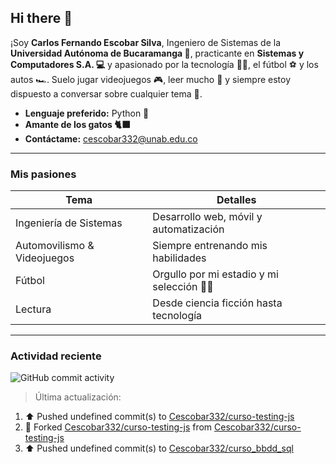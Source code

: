 ## Hi there  👋

¡Soy **Carlos Fernando Escobar Silva**, Ingeniero de Sistemas de la **Universidad Autónoma de Bucaramanga 📝**, practicante en **Sistemas y Computadores S.A. 💻** y apasionado por la tecnología 🧑‍💻, el fútbol ⚽ y los autos 🏎️. Suelo jugar videojuegos 🎮, leer mucho 📖 y siempre estoy dispuesto a conversar sobre cualquier tema 💬.

-  **Lenguaje preferido:** Python 🐍
-  **Amante de los gatos 🐈‍⬛** 
-  **Contáctame:** [cescobar332@unab.edu.co](mailto:cescobar332@unab.edu.co)

---

###  Mis pasiones

| Tema | Detalles |
|------|----------|
|  Ingeniería de Sistemas | Desarrollo web, móvil y automatización |
|  Automovilismo & Videojuegos | Siempre entrenando mis habilidades |
|  Fútbol | Orgullo por mi estadio y mi selección 💛💚|
|  Lectura | Desde ciencia ficción hasta tecnología |

---

###  Actividad reciente
![GitHub commit activity](https://img.shields.io/github/commit-activity/t/Cescobar332/Cescobar332)

> Última actualización: <!--RECENT_ACTIVITY:last_update-->

<!--RECENT_ACTIVITY:start-->
1. ⬆️ Pushed undefined commit(s) to [Cescobar332/curso-testing-js](https://github.com/Cescobar332/curso-testing-js)<br>
2. 🔱 Forked [Cescobar332/curso-testing-js](https://github.com/Cescobar332/curso-testing-js) from [Cescobar332/curso-testing-js](https://github.com/Cescobar332/curso-testing-js)<br>
3. ⬆️ Pushed undefined commit(s) to [Cescobar332/curso_bbdd_sql](https://github.com/Cescobar332/curso_bbdd_sql)<br>
<!--RECENT_ACTIVITY:end-->
